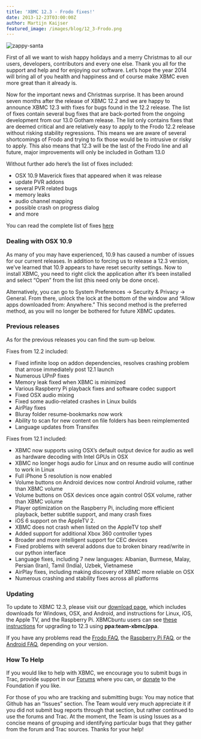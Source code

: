 ```yaml
---
title: 'XBMC 12.3 - Frodo fixes!'
date: 2013-12-23T03:00:00Z
author: Martijn Kaijser
featured_image: /images/blog/12_3-Frodo.png
---
```

![zappy-santa](/sites/default/files/uploads/zappy-santa-290x300.png)

 First of all we want to wish happy holidays and a merry Christmas to all our users, developers, contributors and every one else. Thank you all for the support and help and for enjoying our software. Let’s hope the year 2014 will bring all of you health and happiness and of course make XBMC even more great than it already is.

 Now for the important news and Christmas surprise. It has been around seven months after the release of XBMC 12.2 and we are happy to announce XBMC 12.3 with fixes for bugs found in the 12.2 release. The list of fixes contain several bug fixes that are back-ported from the ongoing development from our 13.0 Gotham release. The list only contains fixes that are deemed critical and are relatively easy to apply to the Frodo 12.2 release without risking stability regressions. This means we are aware of several shortcomings of Frodo and trying to fix those would be to intrusive or risky to apply. This also means that 12.3 will be the last of the Frodo line and all future, major improvements will only be included in Gotham 13.0

 Without further ado here’s the list of fixes included:

 
 * OSX 10.9 Maverick fixes that appeared when it was release
 * update PVR addons
 * several PVR related bugs
 * memory leaks
 * audio channel mapping
 * possible crash on progress dialog
 * and more
 
 You can read the complete list of fixes [here](https://github.com/xbmc/xbmc/compare/65d92a7651...55ba63d3ed)

 ### Dealing with OSX 10.9

 As many of you may have experienced, 10.9 has caused a number of issues for our current releases. In addition to forcing us to release a 12.3 version, we’ve learned that 10.9 appears to have reset security settings. Now to install XBMC, you need to right click the application after it’s been installed and select “Open” from the list (this need only be done once).

 Alternatively, you can go to System Preferences -\> Security & Privacy -\> General. From there, unlock the lock at the bottom of the window and “Allow apps downloaded from: Anywhere.” This second method is the preferred method, as you will no longer be bothered for future XBMC updates.

  

 ### Previous releases

 As for the previous releases you can find the sum-up below.

 Fixes from 12.2 included:

 
 * Fixed infinite loop on addon dependencies, resolves crashing problem that arrose immediately post 12.1 launch
 * Numerous UPnP fixes
 * Memory leak fixed when XBMC is minimized
 * Various Raspberry Pi playback fixes and software codec support
 * Fixed OSX audio mixing
 * Fixed some audio-related crashes in Linux builds
 * AirPlay fixes
 * Bluray folder resume-bookmarks now work
 * Ability to scan for new content on file folders has been reimplemented
 * Language updates from Transifex
 
 Fixes from 12.1 included:

 
 * XBMC now supports using OSX’s default output device for audio as well as hardware decoding with Intel GPUs in OSX
 * XBMC no longer hogs audio for Linux and on resume audio will continue to work in Linux
 * Full iPhone 5 resolution is now enabled
 * Volume buttons on Android devices now control Android volume, rather than XBMC volume
 * Volume buttons on OSX devices once again control OSX volume, rather than XBMC volume
 * Player optimization on the Raspberry Pi, including more efficient playback, better subtitle support, and many crash fixes
 * iOS 6 support on the AppleTV 2.
 * XBMC does not crash when listed on the AppleTV top shelf
 * Added support for additional Xbox 360 controller types
 * Broader and more intelligent support for CEC devices
 * Fixed problems with several addons due to broken binary read/write in our python interface
 * Language fixes, including 7 new languages: Albanian, Burmese, Malay, Persian (Iran), Tamil (India), Uzbek, Vietnamese
 * AirPlay fixes, including making discovery of XBMC more reliable on OSX
 * Numerous crashing and stability fixes across all platforms
 
 ### Updating

 To update to XBMC 12.3, please visit our [download page](https://kodi.wiki/download/ "XBMC Download Page"), which includes downloads for Windows, OSX, and Android, and instructions for Linux, iOS, the Apple TV, and the Raspberry Pi. XBMCbuntu users can see [these instructions](https://kodi.wiki/view/XBMCbuntu "XBMCbuntu Upgrade") for upgrading to 12.3 using **ppa:team-xbmc/ppa**.

 If you have any problems read the [Frodo FAQ](https://kodi.wiki/view/XBMC_v12_%28Frodo%29_FAQ), the [Raspberry Pi FAQ](https://kodi.wiki/view/Raspberry_Pi_FAQ "Raspberry Pi FAQ"), or the [Android FAQ](https://kodi.wiki/view/Android_FAQ "Android FAQ"), depending on your version.

 ### How To Help

 If you would like to help with XBMC, we encourage you to submit bugs in Trac, provide support in our [Forums](https://forum.kodi.tv/ "XBMC Forums") where you can, or [donate](https://kodi.wiki/contribute/donate/ "XBMC Foundation Donations") to the Foundation if you like.

 For those of you who are tracking and submitting bugs: You may notice that Github has an “Issues” section. The Team would very much appreciate it if you did not submit bug reports through that section, but rather continued to use the forums and Trac. At the moment, the Team is using Issues as a concise means of grouping and identifying particular bugs that they gather from the forum and Trac sources. Thanks for your help!

 